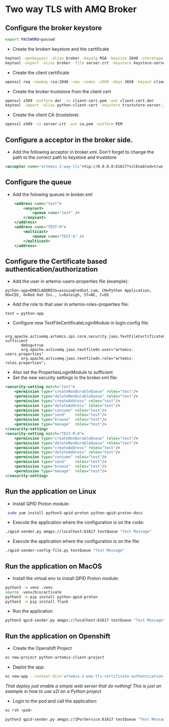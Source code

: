 # Two way TLS with AMQ Broker

## Configure the broker keystore

```sh
export PASSWORD=passwd
```

- Create the brokerr keystore and the certificate

```sh
keytool -genkeypair -alias broker -keyalg RSA -keysize 2048 -storetype JKS -keystore keystore-server.jks -validity 3650 -ext SAN=dns:localhost,ip:127.0.0.1
keytool -export -alias broker -file server.crt -keystore keystore-server.jks
```

- Create the client certificate

```sh
openssl req -newkey rsa:2048 -new -nodes -x509 -days 3650 -keyout client-key.pem -out client-cert.pem
```

- Create the broker truststore from the client cert

```sh
openssl x509 -outform der -in client-cert.pem -out client-cert.der
keytool -import -alias python-client-cert -keystore truststore-server.jks -file client-cert.der
```

- Create the client CA (truststore)

```sh
openssl x509 -in server.crt -out ca.pem -outform PEM
```

## Configure a acceptor in the broker side.

- Add the following acceptor in broker.xml. Don't forget to change the path to the correct path to keystore and truststore

```xml
<acceptor name="artemis-2-way-tls">tcp://0.0.0.0:61617?sslEnabled=true;keyStorePath=/path/to/keystore-server.jks;keyStorePassword=passwd;needClientAuth=true;trustStorePath=/path/to/truststore-server.jks;trustStorePassword=passwd</acceptor>
```

## Configure the queue

- Add the folowing queues in broker.xml

```xml
    <address name="test">
        <anycast>
            <queue name="test" />
        </anycast>
    </address>
    <address name="TEST-M">
        <multicast>
            <queue name="TEST-A" />
        </multicast>
    </address>
```

## Configure the Certificate based authentication/authorization

- Add the user in artemis-users-properties file (example):

```
python-app=EMAILADDRESS=asouza@redhat.com, CN=Python Application, OU=CEE, O=Red Hat Inc., L=Raleigh, ST=NC, C=US
```

- Add the role to that user in artemis-roles-properties file:

```
test = python-app
```

- Configure new TextFileCertificateLoginModule in login.config file:

```
    org.apache.activemq.artemis.spi.core.security.jaas.TextFileCertificateLoginModule sufficient
       debug=true
       org.apache.activemq.jaas.textfiledn.user="artemis-users.properties"
       org.apache.activemq.jaas.textfiledn.role="artemis-roles.properties";
```

- Also set the PropertiesLoginModule to sufficient
- Set the new security settings in the broker.xml file:

```xml
<security-setting match="test">
    <permission type="createNonDurableQueue" roles="test"/>
    <permission type="deleteNonDurableQueue" roles="test"/>
    <permission type="createAddress" roles="test"/>
    <permission type="deleteAddress" roles="test"/>
    <permission type="consume" roles="test"/>
    <permission type="send"    roles="test"/>
    <permission type="browse"  roles="test"/>
    <permission type="manage"  roles="test"/>
</security-setting>
<security-setting match="TEST-M.#">
    <permission type="createNonDurableQueue" roles="test"/>
    <permission type="deleteNonDurableQueue" roles="test"/>
    <permission type="createAddress" roles="test"/>
    <permission type="deleteAddress" roles="test"/>
    <permission type="consume" roles="test"/>
    <permission type="send"    roles="test"/>
    <permission type="browse"  roles="test"/>
    <permission type="manage"  roles="test"/>
</security-setting>
```

## Run the application on Linux

- Install QPID Proton module:

```sh
 sudo yum install python3-qpid-proton python-qpid-proton-docs
```

- Execute the application where the configuration is on the code:

```sh
./qpid-sender.py amqps://localhost:61617 testQueue "Test Message"
```

- Execute the application where the configuration is on the file:

```sh
./qpid-sender-config-file.py testQueue "Test Message"
```

## Run the application on MacOS

- Install the virtual env to install QPID Proton module:

```sh
python3 -m venv .venv
source .venv/bin/activate
python3 -m pip install python-qpid-proton
python3 -m pip install flask
```

- Run the application

```sh
python3 qpid-sender.py amqps://localhost:61617 testQueue "Test Message"
```

## Run the application on Openshift

- Create the Openshift Project

```sh
oc new-project python-artemis-client-project 
```

- Deplot the app:

```sh
oc new-app --context-dir='artemis-2-way-tls-certificate-authentication-qpid-python'
```

*That deploy just enable a simple web server that do nothing! This is just an example in how to use s2i on a Python project*

- Login to the pod and call the application:

```sh
oc rsh <pod>

python3 qpid-sender.py amqps://IPorService:61617 testQueue "Test Message"
```